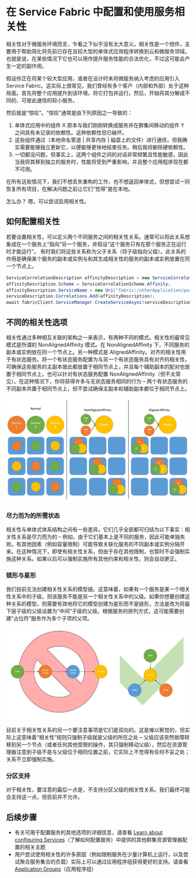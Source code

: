 <properties
   pageTitle="Service Fabric 群集资源管理器 - 相关性 | Azure"
   description="概述如何配置 Service Fabric 服务的相关性"
   services="service-fabric"
   documentationCenter=".net"
   authors="masnider"
   manager="timlt"
   editor=""/>

<tags
   ms.service="Service-Fabric"
   ms.date="05/20/2016"
   wacn.date="07/04/2016"/>

# 在 Service Fabric 中配置和使用服务相关性

相关性对于微服务环境而言，乍看之下似乎没有太大意义。相关性是一个控件，主要用于帮助简化将先前已存在且较大型的单体式应用程序转换到云和微服务领域。也就是说，在某些情况下它也可以用作提升服务性能的合法优化，不过这可能会产生一定的副作用。

假设你正在将某个较大型应用，或者在设计时未将微服务纳入考虑的应用引入 Service Fabric。这实际上很常见，我们曾经有多个客户（内部和外部）处于这种局面。首先将整个应用提升到该环境，将它打包并运行。然后，开始将其分解成不同的、可彼此通信的较小服务。

然后就是“惊叹”。“惊叹”通常是由下列原因之一导致的：

1. 单体式应用中的组件 X 原本与我们刚刚转换成服务并在群集间移动的组件 Y 之间具有未记录的依赖性。这种依赖性但已破坏。
2.	这些组件通过（本地命名管道 | 共享内存 | 磁盘上的文件）进行通信，但我确实需要能够独立更新它，以便能够更快地结束任务。稍后我将删除硬依赖性。
3.	一切都没问题，但事实上，这两个组件之间的对话非常频繁且性能敏感，因此当我将其移到独立的服务时，性能将受到严重影响，并且整个应用程序现在都不可用。

在所有这些情况下，我们不想丢失重构的工作，也不想返回单体式，但想尝试一同恢复所有项目，在解决问题之前让它们“觉得”是在本地。

怎么办？ 嗯，可以尝试启用相关性。

## 如何配置相关性
若要设置相关性，可以定义两个不同服务之间的相关性关系。通常可以将此关系想象成在一个服务上“指向”另一个服务，并假设“这个服务只有在那个服务正在运行时才能运行”。 有时我们将这些关系称为父子关系（将子级指向父级）。此关系的作用是确保某个服务的副本或实例与和其生成相关性的服务的副本或实例放置在同一个节点上。

``` csharp
ServiceCorrelationDescription affinityDescription = new ServiceCorrelationDescription();
affinityDescription.Scheme = ServiceCorrelationScheme.Affinity;
affinityDescription.ServiceName = new Uri("fabric:/otherApplication/parentService");
serviceDescription.Correlations.Add(affinityDescription);
await fabricClient.ServiceManager.CreateServiceAsync(serviceDescription);
```

## 不同的相关性选项
相关性通过多种相互关联的架构之一来表示，有两种不同的模式。相关性的最常见模式是所谓的 NonAlignedAffinity 模式。在 NonAlignedAffinity 下，不同服务的副本或实例放在同一个节点上。另一种模式是 AlignedAffinity。对齐的相关性用于有状态服务。将一个有状态服务配置为与另一个有状态服务具有对齐的相关性，可确保这些服务的主副本彼此都放置于相同节点上，并且每个辅助副本的配对也放置于相同节点上。也可以针对有状态服务配置 NonAlignedAffinity（但不太常见）。在这种情况下，你将获得许多与无状态服务相同的行为 – 两个有状态服务的不同副本共置于相同节点上，但不尝试确保主副本和辅助副本都位于相同节点上。

![相关性模式及其影响][Image1]

### 尽力而为的所需状态
相关性与单体式体系结构之间有一些差异。它们几乎全部都可归结为以下事实：相关性关系是尽力而为的 – 例如，由于它们基本上是不同的服务，因此可能单独失败。有其他因素（例如容量限制）可能导致关联化服务的不同副本或实例分隔开来。在这种情况下，即使有相关性关系，但由于存在其他限制，也暂时不会强制实施这种关系。如果以后可以强制实施所有其他约束和相关性，则会自动更正。

### 链形与星形
我们目前无法创建相关性关系的模型链。这意味着，如果有一个服务是某一个相关性关系中的子级，则该服务不能是另一个相关性关系中的父级。如果你想要创建这种关系的模型，则需要有效地将它的模型创建为星形而不是链形，方法是改为将最下层子级的父级设置为“中间”子级的父级。根据服务的排列方式，这可能需要创建“占位符”服务作为多个子项的父项。

![相关性关系上下文中的链形与星形][Image2]

目前关于相关性关系的另一个要注意事项是它们是双向的。这是难以察觉的，但实际上这意味着“相关性”规则只强制子级就是父级的所在之处 – 父级应该突然故障转移到另一个节点（或者任何其他受限的操作，其只强制移动父级），然后在资源管理器注意到子级不是与父级位于相同位置之前，它实际上不觉得有任何不妥之处；关系不立即强制实施。

### 分区支持
对于相关性，要注意的最后一点是，不支持分区父级的相关性关系。我们最终可能会支持这一点，但目前并不允许。

## 后续步骤
- 有关可用于配置服务的其他选项的详细信息，请查看 [Learn about configuring Services](/documentation/articles/service-fabric-cluster-resource-manager-configure-services/)（了解如何配置服务）中提供的其他群集资源管理器配置的相关主题
- 用户尝试使用相关性的许多原因（例如限制服务在少量计算机上运行，以及尝试聚合服务集合的负载）实际上可以通过应用程序组获得更好的支持。请查看 [Application Groups](/documentation/articles/service-fabric-cluster-resource-manager-application-groups/)（应用程序组）

[Image1]: ./media/service-fabric-cluster-resource-manager-advanced-placement-rules-affinity/cluster-resrouce-manager-affinity-modes.png
[Image2]: ./media/service-fabric-cluster-resource-manager-advanced-placement-rules-affinity/cluster-resource-manager-chains-vs-stars.png

<!---HONumber=Mooncake_0627_2016-->